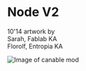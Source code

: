# Node V2

10'14 artwork by  
Sarah, Fablab KA  
Florolf, Entropia KA  


![Image of canable mod](https://github.com/fablab-ka/LabNet-Nodes/tree/master/hw/iomodul2/image.jpg?raw=true)